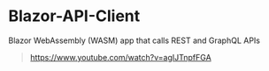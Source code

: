 # Blazor-API-Client
Blazor WebAssembly (WASM) app that calls REST and GraphQL APIs

>https://www.youtube.com/watch?v=agIJTnpfFGA